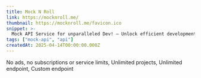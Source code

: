 ```yaml
---
title: Mock N Roll
link: https://mocknroll.me/
thumbnail: https://mocknroll.me/favicon.ico
snippet: >-
  Mock API Service for unparalleled Dev! — Unlock efficient development: Create your ultimate mock in seconds. Streamline workflows, boost productivity, and transform your development process with our cutting-edge API mocking service. Experience seamless integration, real-time collaboration, and expert support.
tags: ["mock-api", "api"]
createdAt: 2025-04-14T00:00:00.000Z
---
```

No ads, no subscriptions or service limits,
Unlimited projects,
Unlimited endpoint,
Custom endpoint
